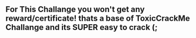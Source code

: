 ## For This Challange you won't get any reward/certificate! thats a base of ToxicCrackMe Challange and its SUPER easy to crack (;
